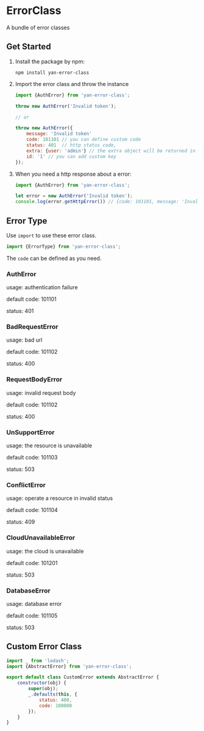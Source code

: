# ErrorClass

A bundle of error classes

## Get Started

1. Install the package by npm:

    ```shell
    npm install yan-error-class
    ```
2. Import the error class and throw the instance
    
    ```javascript
    import {AuthError} from 'yan-error-class';
    
    throw new AuthError('Invalid token');

    // or
    
    throw new AuthError({
        message: 'Invalid token'
        code: 101101 // you can define custom code
        status: 401  // http status code,
        extra: {user: 'admin'} // the extra object will be returned in http response body
        id: '1' // you can add custom key
    });
    ```
3. When you need a http response about a error:
    
    ```javascript
    import {AuthError} from 'yan-error-class';
    
    let error = new AuthError('Invalid token');
    console.log(error.getHttpError()) // {code: 101101, message: 'Invalid token', extra: undefined}
    ```
    
## Error Type

Use `import` to use these error class.

```javascript
import {ErrorType} from 'yan-error-class';
```

The `code` can be defined as you need.

### AuthError

usage: authentication failure

default code: 101101

status: 401

### BadRequestError

usage: bad url

default code: 101102

status: 400

### RequestBodyError

usage: invalid request body

default code: 101102

status: 400

### UnSupportError

usage: the resource is unavailable

default code: 101103

status: 503

### ConflictError

usage: operate a resource in invalid status

default code: 101104

status: 409

### CloudUnavailableError

usage: the cloud is unavailable

default code: 101201

status: 503

### DatabaseError

usage: database error

default code: 101105

status: 503

## Custom Error Class

```javascript
import _ from 'lodash';
import {AbstractError} from 'yan-error-class';

export default class CustomError extends AbstractError {
    constructor(obj) {
        super(obj);
        _.defaults(this, {
            status: 400,
            code: 100000
        });
    }
}
```







